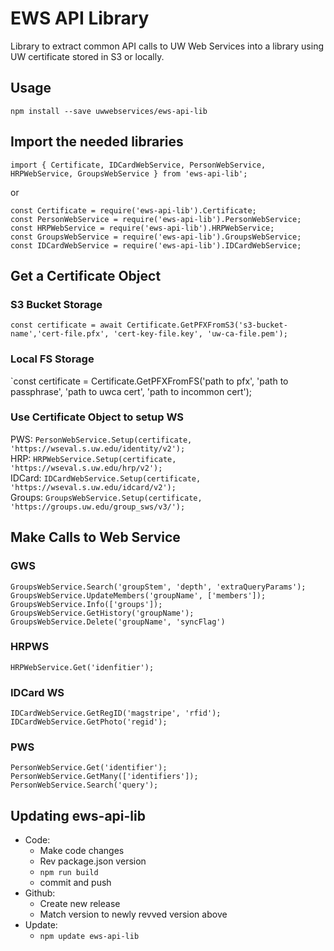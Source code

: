 # EWS API Library

Library to extract common API calls to UW Web Services into a library using UW certificate stored in S3 or locally.

## Usage

`npm install --save uwwebservices/ews-api-lib`

## Import the needed libraries

`import { Certificate, IDCardWebService, PersonWebService, HRPWebService, GroupsWebService } from 'ews-api-lib';`

or

`const Certificate = require('ews-api-lib').Certificate;`  
`const PersonWebService = require('ews-api-lib').PersonWebService;`  
`const HRPWebService = require('ews-api-lib').HRPWebService;`  
`const GroupsWebService = require('ews-api-lib').GroupsWebService;`  
`const IDCardWebService = require('ews-api-lib').IDCardWebService;`

## Get a Certificate Object

### S3 Bucket Storage
`const certificate = await Certificate.GetPFXFromS3('s3-bucket-name','cert-file.pfx', 'cert-key-file.key', 'uw-ca-file.pem');`

### Local FS Storage
 `const certificate = Certificate.GetPFXFromFS('path to pfx', 'path to passphrase', 'path to uwca cert', 'path to incommon cert');

### Use Certificate Object to setup WS

PWS: `PersonWebService.Setup(certificate, 'https://wseval.s.uw.edu/identity/v2');`  
HRP: `HRPWebService.Setup(certificate, 'https://wseval.s.uw.edu/hrp/v2');`  
IDCard: `IDCardWebService.Setup(certificate, 'https://wseval.s.uw.edu/idcard/v2');`  
Groups: `GroupsWebService.Setup(certificate, 'https://groups.uw.edu/group_sws/v3/');`

## Make Calls to Web Service

### GWS

`GroupsWebService.Search('groupStem', 'depth', 'extraQueryParams');`  
`GroupsWebService.UpdateMembers('groupName', ['members']);`  
`GroupsWebService.Info(['groups']);`  
`GroupsWebService.GetHistory('groupName');`  
`GroupsWebService.Delete('groupName', 'syncFlag')`

### HRPWS

`HRPWebService.Get('idenfitier');`

### IDCard WS

`IDCardWebService.GetRegID('magstripe', 'rfid');`  
`IDCardWebService.GetPhoto('regid');`

### PWS

`PersonWebService.Get('identifier');`  
`PersonWebService.GetMany(['identifiers']);`
`PersonWebService.Search('query');`

## Updating ews-api-lib

- Code:
  - Make code changes
  - Rev package.json version
  - `npm run build`
  - commit and push
- Github:
  - Create new release
  - Match version to newly revved version above
- Update:
  - `npm update ews-api-lib`
